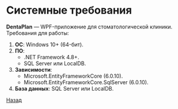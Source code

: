 ﻿# Системные требования

**DentaPlan** — WPF-приложение для стоматологической клиники. Требования для работы:

1. **ОС**: Windows 10+ (64-бит).
2. **ПО**:
   - .NET Framework 4.8+.
   - SQL Server или LocalDB.
3. **Зависимости**:
   - Microsoft.EntityFrameworkCore (6.0.10).
   - Microsoft.EntityFrameworkCore.SqlServer (6.0.10).
4. **База данных**: SQL Server или LocalDB.

[Назад](/content.md)